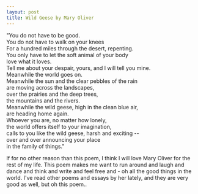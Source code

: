 ```yaml
---
layout: post
title: Wild Geese by Mary Oliver
---
```


"You do not have to be good.  
You do not have to walk on your knees  
For a hundred miles through the desert, repenting.  
You only have to let the soft animal of your body  
love what it loves.  
Tell me about your despair, yours, and I will tell you mine.  
Meanwhile the world goes on.  
Meanwhile the sun and the clear pebbles of the rain  
are moving across the landscapes,  
over the prairies and the deep trees,  
the mountains and the rivers.  
Meanwhile the wild geese, high in the clean blue air,  
are heading home again.  
Whoever you are, no matter how lonely,  
the world offers itself to your imagination,  
calls to you like the wild geese, harsh and exciting --  
over and over announcing your place  
in the family of things."  

If for no other reason than this poem, I think I will love Mary Oliver for the rest of my life. This poem makes me want to run around and laugh and dance and think and write and feel free and - oh all the good things in the world. I've read other poems and essays by her lately, and they are very good as well, but oh this poem..
